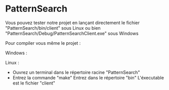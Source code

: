 # PatternSearch

Vous pouvez tester notre projet en lançant directement le fichier 
  "PatternSearch/bin/client" sous Linux
ou bien
  "PatternSearch/Debug/PatternSearchClient.exe" sous Windows
 
Pour compiler vous même le projet :

Windows :

Linux :
  - Ouvrez un terminal dans le répertoire racine "PatternSearch"
  - Entrez la commande "make"
  Entrez dans le répertoire "bin"
  L'éxecutable est le fichier "client"
